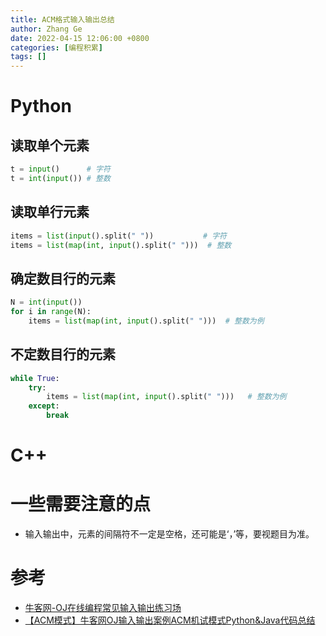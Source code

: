 ```yaml
---
title: ACM格式输入输出总结
author: Zhang Ge
date: 2022-04-15 12:06:00 +0800
categories: [编程积累]
tags: []
---
```


# Python

## 读取单个元素

```python
t = input()      # 字符
t = int(input()) # 整数
```

## 读取单行元素

```python
items = list(input().split(" "))           # 字符
items = list(map(int, input().split(" ")))  # 整数
```

## 确定数目行的元素

```python
N = int(input())
for i in range(N):
    items = list(map(int, input().split(" ")))  # 整数为例
```

## 不定数目行的元素

```python
while True:
    try:
        items = list(map(int, input().split(" ")))   # 整数为例
    except:
        break
```



# C++



# 一些需要注意的点

- 输入输出中，元素的间隔符不一定是空格，还可能是‘，’等，要视题目为准。


# 参考

- [牛客网-OJ在线编程常见输入输出练习场](https://ac.nowcoder.com/acm/contest/5652)
- [【ACM模式】牛客网OJ输入输出案例ACM机试模式Python&Java代码总结](https://www.codeleading.com/article/53955599915/)